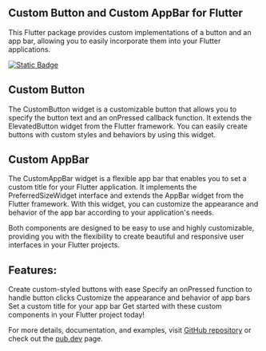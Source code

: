 ## Custom Button and Custom AppBar for Flutter
This Flutter package provides custom implementations of a button and an app bar, allowing you to easily incorporate them into your Flutter applications.

<a href="https://pub.dev/packages/flutter_customs" target="_blank">
  <img alt="Static Badge" src="https://img.shields.io/badge/pub-0.0.4-blue">
</a>

## Custom Button
The CustomButton widget is a customizable button that allows you to specify the button text and an onPressed callback function. It extends the ElevatedButton widget from the Flutter framework. You can easily create buttons with custom styles and behaviors by using this widget.

## Custom AppBar
The CustomAppBar widget is a flexible app bar that enables you to set a custom title for your Flutter application. It implements the PreferredSizeWidget interface and extends the AppBar widget from the Flutter framework. With this widget, you can customize the appearance and behavior of the app bar according to your application's needs.

Both components are designed to be easy to use and highly customizable, providing you with the flexibility to create beautiful and responsive user interfaces in your Flutter projects.

## Features:

Create custom-styled buttons with ease
Specify an onPressed function to handle button clicks
Customize the appearance and behavior of app bars
Set a custom title for your app bar
Get started with these custom components in your Flutter project today!

For more details, documentation, and examples, visit [GitHub repository](https://github.com/Alrehila/alrehila_customs) or check out the [pub.dev](https://pub.dev/publishers/alrehila.online/packages) page.
